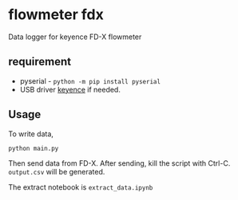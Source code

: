 # flowmeter fdx

Data logger for keyence FD-X flowmeter

## requirement
 - pyserial - `python -m pip install pyserial`
 - USB driver [keyence](keyence.co.jp) if needed.

## Usage 
To write data,
```
python main.py
```
Then send data from FD-X.
After sending, kill the script with Ctrl-C.
`output.csv` will be generated.

The extract notebook is `extract_data.ipynb`
